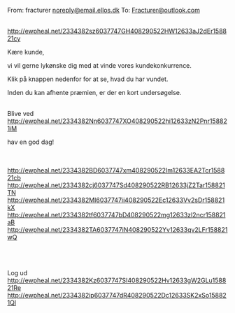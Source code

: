 From: fracturer <noreply@email.ellos.dk>
To: Fracturer@outlook.com
 
 	 


 	 
 <http://ewpheal.net/2334382sz6037747GH408290522HW12633aJ2dEr158821cy> 
 	 

Kære kunde,

 

vi vil gerne lykønske dig med at vinde vores kundekonkurrence. 

 

Klik på knappen nedenfor for at se, hvad du har vundet. 

 

Inden du kan afhente præmien, er der en kort undersøgelse.

 	 
Blive ved <http://ewpheal.net/2334382Nn6037747XO408290522hi12633zN2Pnr158821iM>  

hav en god dag!

 	 
 	 
 <http://ewpheal.net/2334382BD6037747xm408290522Im12633EA2Tcr158821cb> 
 <http://ewpheal.net/2334382cj6037747Sd408290522RB12633jZ2Tar158821TN> 	  <http://ewpheal.net/2334382MI6037747ii408290522Ec12633Vv2sDr158821kX> 	  <http://ewpheal.net/2334382tf6037747bD408290522mg12633zl2ncr158821aB> 	  <http://ewpheal.net/2334382TA6037747iN408290522Yv12633qv2LFr158821wQ> 	 
 	 
 
 	 
 


















































































































Log ud <http://ewpheal.net/2334382Kz6037747SI408290522Hv12633gW2GLu158821Re>  <http://ewpheal.net/2334382ip6037747dR408290522Dc12633SK2xSo158821Ql> 
